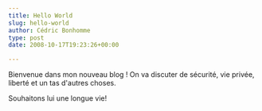 ```yaml
---
title: Hello World
slug: hello-world
author: Cédric Bonhomme
type: post
date: 2008-10-17T19:23:26+00:00

---
```

Bienvenue dans mon nouveau blog !
On va discuter de sécurité, vie privée, liberté et un tas d'autres choses.

Souhaitons lui une longue vie!
